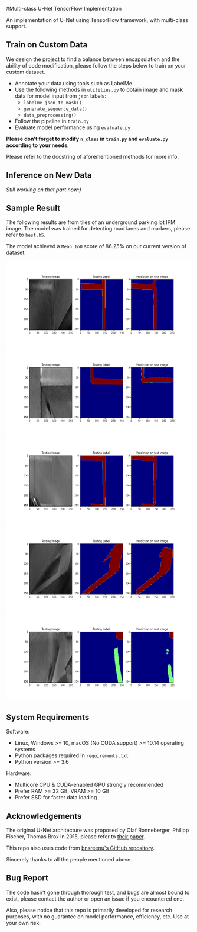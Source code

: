 #Multi-class U-Net TensorFlow Implementation

An implementation of U-Net using TensorFlow framework, with multi-class support.

## Train on Custom Data
We design the project to find a balance between encapsulation and the ability of code modification, please follow the steps below to train on your custom dataset.
* Annotate your data using tools such as LabelMe
* Use the following methods in `utilities.py` to obtain image and mask data for model input from `json` labels:
  * `labelme_json_to_mask()`
  * `generate_sequence_data()`
  * `data_preprocessing()`
* Follow the pipeline in `train.py`
* Evaluate model performance using `evaluate.py`

**Please don't forget to modify `n_class` in `train.py` and `evaluate.py` according to your needs**.

Please refer to the docstring of aforementioned methods for more info.

## Inference on New Data
*Still working on that part now:)*

## Sample Result
The following results are from tiles of an underground parking lot IPM image. The model was trained for detecting road lanes and markers, please refer to `best.h5`.

The model achieved a `Mean_IoU` score of 86.25% on our current version of dataset.

<img alt="01" height="235" src="https://github.com/Lincoln-Zhou/U-Net-TensorFlow/raw/main/sample_result/01.png" width="600" class="center"/>
<img alt="02" height="235" src="https://github.com/Lincoln-Zhou/U-Net-TensorFlow/raw/main/sample_result/02.png" width="600" class="center"/>
<img alt="03" height="235" src="https://github.com/Lincoln-Zhou/U-Net-TensorFlow/raw/main/sample_result/03.png" width="600" class="center"/>
<img alt="04" height="235" src="https://github.com/Lincoln-Zhou/U-Net-TensorFlow/raw/main/sample_result/04.png" width="600" class="center"/>
<img alt="05" height="235" src="https://github.com/Lincoln-Zhou/U-Net-TensorFlow/raw/main/sample_result/05.png" width="600" class="center"/>


## System Requirements
Software:
* Linux, Windows >= 10, macOS (No CUDA support) >= 10.14 operating systems
* Python packages required in `requirements.txt`
* Python version >= 3.6

Hardware:
* Multicore CPU & CUDA-enabled GPU strongly recommended
* Prefer RAM >= 32 GB, VRAM >= 10 GB
* Prefer SSD for faster data loading

## Acknowledgements
The original U-Net architecture was proposed by Olaf Ronneberger, Philipp Fischer, Thomas Brox in 2015, please refer to [their paper](https://arxiv.org/abs/1505.04597).

This repo also uses code from [bnsreenu's GitHub repository](https://github.com/bnsreenu/python_for_microscopists).

Sincerely thanks to all the people mentioned above.

## Bug Report
The code hasn't gone through thorough test, and bugs are almost bound to exist, please contact the author or open an issue if you encountered one.

Also, please notice that this repo is primarily developed for research purposes, with no guarantee on model performance, efficiency, etc. Use at your own risk.
